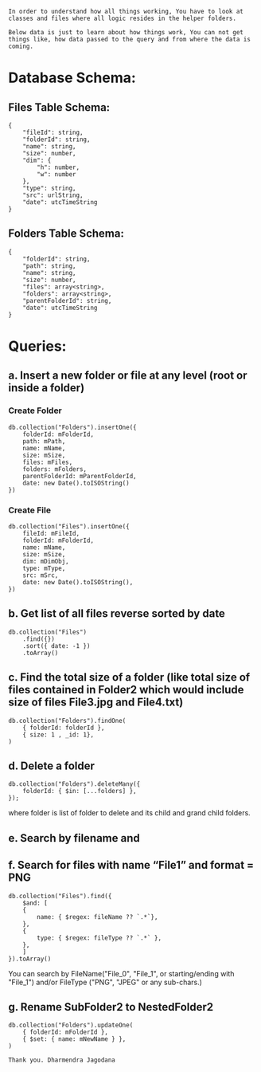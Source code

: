 ``In order to understand how all things working, You have to look at classes and files where all logic resides in the helper folders.
``

``Below data is just to learn about how things work, You can not get things like, how data passed to the query and from where the data is coming.
``
# Database Schema:

## Files Table Schema:
```
{
    "fileId": string,
    "folderId": string,
    "name": string,
    "size": number,
    "dim": {
        "h": number,
        "w": number
    },
    "type": string,
    "src": urlString,
    "date": utcTimeString
}
```

## Folders Table Schema:
```
{   
    "folderId": string,
    "path": string,
    "name": string,
    "size": number,
    "files": array<string>,
    "folders": array<string>,
    "parentFolderId": string,
    "date": utcTimeString
}
```

# Queries:

## a. Insert a new folder or file at any level (root or inside a folder)

### Create Folder
```
db.collection("Folders").insertOne({
    folderId: mFolderId,
    path: mPath,
    name: mName,
    size: mSize,
    files: mFiles,
    folders: mFolders,
    parentFolderId: mParentFolderId,
    date: new Date().toISOString()
})
```

### Create File
```
db.collection("Files").insertOne({
    fileId: mFileId,
    folderId: mFolderId,
    name: mName,
    size: mSize,
    dim: mDimObj,
    type: mType,
    src: mSrc,
    date: new Date().toISOString(),
})
```


## b. Get list of all files reverse sorted by date

```
db.collection("Files")
    .find({})
    .sort({ date: -1 })
    .toArray()
```

## c. Find the total size of a folder (like total size of files contained in Folder2 which would include size of files File3.jpg and File4.txt)

```
db.collection("Folders").findOne(
    { folderId: folderId },
    { size: 1 , _id: 1},
)
```

## d. Delete a folder

```
db.collection("Folders").deleteMany({
    folderId: { $in: [...folders] },
});
```
where folder is list of folder to delete and its child and grand child folders.

## e. Search by filename and 
## f. Search for files with name “File1” and format = PNG

```
db.collection("Files").find({
    $and: [
    {
        name: { $regex: fileName ?? `.*`},
    },
    {
        type: { $regex: fileType ?? `.*` },
    },
    ]
}).toArray()
```

You can search by FileName("File_0", "File_1", or starting/ending with "File_1") and/or 
FileType ("PNG", "JPEG" or any sub-chars.)

## g. Rename SubFolder2 to NestedFolder2

```
db.collection("Folders").updateOne(
    { folderId: mFolderId },
    { $set: { name: mNewName } },
)
```

``
Thank you.
Dharmendra Jagodana
``